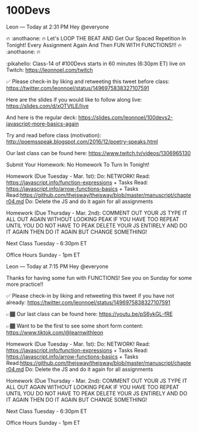 # 100Devs

Leon — Today at 2:31 PM
Hey @everyone

🔥 :anothaone: 🔥  Let's LOOP THE BEAT AND Get Our Spaced Repetition In Tonight! Every Assignment Again And Then FUN WITH FUNCTIONS!!! 🔥 :anothaone: 🔥 

:pikahello:  Class-14 of #100Devs starts in 60 minutes (6:30pm ET) live on Twitch: https://leonnoel.com/twitch


✅  Please check-in by liking and retweeting this tweet before class: https://twitter.com/leonnoel/status/1496975838327107591


Here are the slides if you would like to follow along live: https://slides.com/d/xOTVtLE/live

And here is the regular deck: https://slides.com/leonnoel/100devs2-javascript-more-basics-again

Try and read before class (motivation): http://poemsspeak.blogspot.com/2016/12/poetry-speaks.html

Our last class can be found here: https://www.twitch.tv/videos/1306965130

Submit Your Homework:
No Homework To Turn In Tonight!

Homework (Due Tuesday - Mar. 1st):
Do: NETWORK!
Read: https://javascript.info/function-expressions + Tasks
Read: https://javascript.info/arrow-functions-basics + Tasks
Read:https://github.com/thejsway/thejsway/blob/master/manuscript/chapter04.md
Do: Delete the JS and do it again for all assignments

Homework (Due Thursday - Mar. 2nd):
COMMENT OUT YOUR JS
TYPE IT ALL OUT AGAIN WITHOUT LOOKING
PEAK IF YOU HAVE TOO
REPEAT UNTIL YOU DO NOT HAVE TO PEAK
DELETE YOUR JS ENTIRELY
AND DO IT AGAIN
THEN DO IT AGAIN BUT CHANGE SOMETHING!

Next Class Tuesday - 6:30pm ET

Office Hours Sunday - 1pm ET 




Leon — Today at 7:15 PM
Hey @everyone 

Thanks for having some fun with FUNCTIONS! See you on Sunday for some more practice!!

 ✅  Please check-in by liking and retweeting this tweet if you have not already: https://twitter.com/leonnoel/status/1496975838327107591

👉🏾 Our last class can be found here: https://youtu.be/pS6ykGL-fRE

👉🏾 Want to be the first to see some short form content: https://www.tiktok.com/@learnwithleon 

Homework (Due Tuesday - Mar. 1st):
Do: NETWORK!
Read: https://javascript.info/function-expressions + Tasks
Read: https://javascript.info/arrow-functions-basics + Tasks
Read:https://github.com/thejsway/thejsway/blob/master/manuscript/chapter04.md
Do: Delete the JS and do it again for all assignments

Homework (Due Thursday - Mar. 2nd):
COMMENT OUT YOUR JS
TYPE IT ALL OUT AGAIN WITHOUT LOOKING
PEAK IF YOU HAVE TOO
REPEAT UNTIL YOU DO NOT HAVE TO PEAK
DELETE YOUR JS ENTIRELY
AND DO IT AGAIN
THEN DO IT AGAIN BUT CHANGE SOMETHING!

Next Class Tuesday - 6:30pm ET

Office Hours Sunday - 1pm ET 